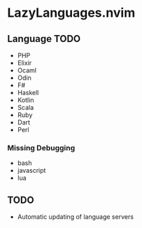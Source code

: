 # LazyLanguages.nvim

## Language TODO

- PHP
- Elixir
- Ocaml
- Odin
- F#
- Haskell
- Kotlin
- Scala
- Ruby
- Dart
- Perl

### Missing Debugging
- bash
- javascript
- lua

## TODO

- Automatic updating of language servers
